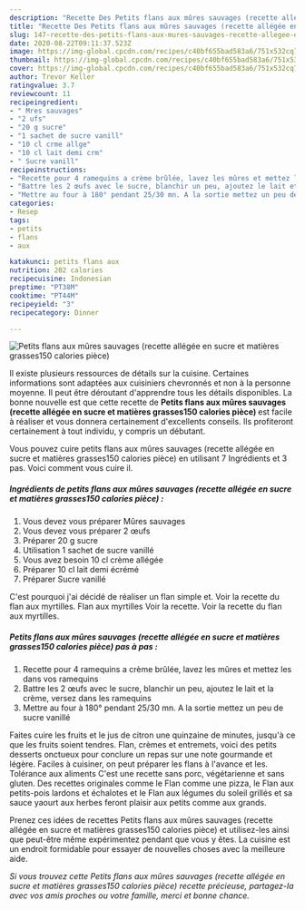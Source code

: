 ```yaml
---
description: "Recette Des Petits flans aux mûres sauvages (recette allégée en sucre et matières grasses150 calories pièce)"
title: "Recette Des Petits flans aux mûres sauvages (recette allégée en sucre et matières grasses150 calories pièce)"
slug: 147-recette-des-petits-flans-aux-mures-sauvages-recette-allegee-en-sucre-et-matieres-grasses150-calories-piece
date: 2020-08-22T09:11:37.523Z
image: https://img-global.cpcdn.com/recipes/c40bf655bad583a6/751x532cq70/petits-flans-aux-mures-sauvages-recette-allegee-en-sucre-et-matieres-grasses150-calories-piece-photo-principale-de-la-recette.jpg
thumbnail: https://img-global.cpcdn.com/recipes/c40bf655bad583a6/751x532cq70/petits-flans-aux-mures-sauvages-recette-allegee-en-sucre-et-matieres-grasses150-calories-piece-photo-principale-de-la-recette.jpg
cover: https://img-global.cpcdn.com/recipes/c40bf655bad583a6/751x532cq70/petits-flans-aux-mures-sauvages-recette-allegee-en-sucre-et-matieres-grasses150-calories-piece-photo-principale-de-la-recette.jpg
author: Trevor Keller
ratingvalue: 3.7
reviewcount: 11
recipeingredient:
- " Mres sauvages"
- "2 ufs"
- "20 g sucre"
- "1 sachet de sucre vanill"
- "10 cl crme allge"
- "10 cl lait demi crm"
- " Sucre vanill"
recipeinstructions:
- "Recette pour 4 ramequins a crème brûlée, lavez les mûres et mettez les dans vos ramequins"
- "Battre les 2 œufs avec le sucre, blanchir un peu, ajoutez le lait et la crème, versez dans les ramequins"
- "Mettre au four à 180° pendant 25/30 mn. A la sortie mettez un peu de sucre vanillé"
categories:
- Resep
tags:
- petits
- flans
- aux

katakunci: petits flans aux 
nutrition: 202 calories
recipecuisine: Indonesian
preptime: "PT38M"
cooktime: "PT44M"
recipeyield: "3"
recipecategory: Dinner

---
```



![Petits flans aux mûres sauvages (recette allégée en sucre et matières grasses150 calories pièce)](https://img-global.cpcdn.com/recipes/c40bf655bad583a6/751x532cq70/petits-flans-aux-mures-sauvages-recette-allegee-en-sucre-et-matieres-grasses150-calories-piece-photo-principale-de-la-recette.jpg)

Il existe plusieurs ressources de détails sur la cuisine. Certaines informations sont adaptées aux cuisiniers chevronnés et non à la personne moyenne. Il peut être déroutant d'apprendre tous les détails disponibles. La bonne nouvelle est que cette recette de <strong> Petits flans aux mûres sauvages (recette allégée en sucre et matières grasses150 calories pièce) </strong> est facile à réaliser et vous donnera certainement d'excellents conseils. Ils profiteront certainement à tout individu, y compris un débutant.

<!--inarticleads1-->

Vous pouvez cuire petits flans aux mûres sauvages (recette allégée en sucre et matières grasses150 calories pièce) en utilisant 7 Ingrédients et 3 pas. Voici comment vous cuire il.

##### Ingrédients de petits flans aux mûres sauvages (recette allégée en sucre et matières grasses150 calories pièce) :

1. Vous devez vous préparer  Mûres sauvages
1. Vous devez vous préparer 2 œufs
1. Préparer 20 g sucre
1. Utilisation 1 sachet de sucre vanillé
1. Vous avez besoin 10 cl crème allégée
1. Préparer 10 cl lait demi écrémé
1. Préparer  Sucre vanillé


C&#39;est pourquoi j&#39;ai décidé de réaliser un flan simple et. Voir la recette du flan aux myrtilles. Flan aux myrtilles Voir la recette. Voir la recette du flan aux myrtilles. 

<!--inarticleads2-->

##### Petits flans aux mûres sauvages (recette allégée en sucre et matières grasses150 calories pièce) pas à pas :

1. Recette pour 4 ramequins a crème brûlée, lavez les mûres et mettez les dans vos ramequins
1. Battre les 2 œufs avec le sucre, blanchir un peu, ajoutez le lait et la crème, versez dans les ramequins
1. Mettre au four à 180° pendant 25/30 mn. A la sortie mettez un peu de sucre vanillé


Faites cuire les fruits et le jus de citron une quinzaine de minutes, jusqu&#39;à ce que les fruits soient tendres. Flan, crèmes et entremets, voici des petits desserts onctueux pour conclure un repas sur une note gourmande et légère. Faciles à cuisiner, on peut préparer les flans à l&#39;avance et les. Tolérance aux aliments C&#39;est une recette sans porc, végétarienne et sans gluten. Des recettes originales comme le Flan comme une pizza, le Flan aux petits-pois lardons et échalotes et le Flan aux légumes du soleil grillés et sa sauce yaourt aux herbes feront plaisir aux petits comme aux grands. 

<!--inarticleads1-->

<p>
Prenez ces idées de recettes Petits flans aux mûres sauvages (recette allégée en sucre et matières grasses150 calories pièce) et utilisez-les ainsi que peut-être même expérimentez pendant que vous y êtes. La cuisine est un endroit formidable pour essayer de nouvelles choses avec la meilleure aide.
</p>

<p>
<i>Si vous trouvez cette Petits flans aux mûres sauvages (recette allégée en sucre et matières grasses150 calories pièce) recette précieuse, partagez-la avec vos amis proches ou votre famille, merci et bonne chance.</i>
</p>
